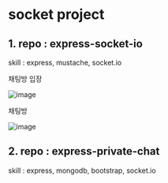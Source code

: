 # socket project

## 1. repo : express-socket-io

skill : express, mustache, socket.io

채팅방 입장

![image](https://github.com/jjikky/node_fa/assets/59151187/bf57a1d3-f899-47fc-b5ad-b112ea957c56)

채팅방

![image](https://github.com/jjikky/node_fa/assets/59151187/393cd69c-5b29-47b8-978e-09abd592a5f5)

## 2. repo : express-private-chat

skill : express, mongodb, bootstrap, socket.io
